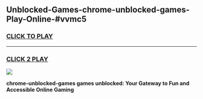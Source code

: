 
## Unblocked-Games-chrome-unblocked-games-Play-Online-#vvmc5
<h3>
<a href="https://premium.freeplayer.one?title=chrome-unblocked-games&ref=27F">CLICK TO PLAY</a></h3>
<hr>

<h3>
<a href="https://premium.freeplayer.one?title=chrome-unblocked-games&ref=27F">CLICK 2 PLAY</a>
  
</h3>

<a href="https://premium.freeplayer.one?title=chrome-unblocked-games&ref=27F"><img src="https://clearcache.store/games.png"></a>


**chrome-unblocked-games games unblocked: Your Gateway to Fun and Accessible Online Gaming**
